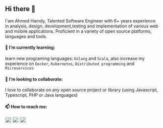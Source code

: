 ## Hi there 👋

I'am Ahmed Hamdy, Talented Software Engineer with 6+ years experience in analysis, design, development,testing and implementation of various web and mobile applications. Proficient in a variety of open source platforms, languages and tools.

#### 🌱 I’m currently learning:
learn new programing languages: `Golang` and `Scala`, also increase my experience on `Docker`, `Kubernetes`, `Distributed programming` and `Microservices`

#### 👯 I’m looking to collaborate:
I love to collaborate on any open source project or library (using Javascript, Typescript, PHP or Java languages)

#### 📫 How to reach me:
<p align="left">
<a href="http://www.linkedin.com/in/ahmedhamdy90" target="blank"><img align="center" src="https://cdn.jsdelivr.net/npm/simple-icons@3.0.1/icons/linkedin.svg" alt="ahmedhamdy90" height="20" width="20" /></a>
<a href="https://stackoverflow.com/users/1908296/ahmed-hamdy" target="blank"><img align="center" src="https://cdn.jsdelivr.net/npm/simple-icons@3.0.1/icons/stackoverflow.svg" alt="ahmedhamdy90" height="20" width="20" /></a>
<a href="mailto:ahmedhamdy20@gmail.com" target="blank"><img align="center" src="https://cdn.jsdelivr.net/npm/simple-icons@3.0.1/icons/gmail.svg" alt="ahmedhamdy90" height="20" width="20" /></a>
</p>
